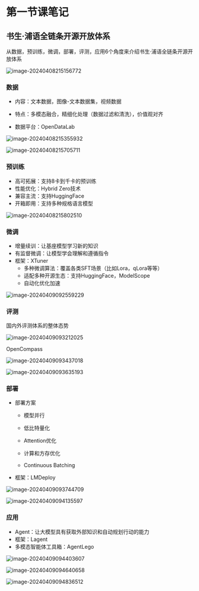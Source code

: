 # 第一节课笔记

## 书生·浦语全链条开源开放体系

从数据，预训练，微调，部署，评测，应用6个角度来介绍书生·浦语全链条开源开放体系

![image-20240408215156772](C:\Users\cjz\Desktop\InternLM\assets\image-20240408215156772.png)

### 数据

- 内容：文本数据，图像-文本数据集，视频数据

- 特点：多模态融合，精细化处理（数据过滤和清洗），价值观对齐

- 数据平台：OpenDataLab

![image-20240408215355932](C:\Users\cjz\Desktop\InternLM\assets\image-20240408215355932.png)

![image-20240408215705711](C:\Users\cjz\Desktop\InternLM\assets\image-20240408215705711.png)

### 预训练

- 高可拓展：支持8卡到千卡的预训练
- 性能优化：Hybrid Zero技术
- 兼容主流：支持HuggingFace
- 开箱即用：支持多种规格语言模型

![image-20240408215802510](C:\Users\cjz\Desktop\InternLM\assets\image-20240408215802510.png)

### 微调

- 增量续训：让基座模型学习新的知识
- 有监督微调：让模型学会理解和遵循指令
- 框架：XTuner
  - 多种微调算法：覆盖各类SFT场景（比如Lora，qLora等等）
  - 适配多种开源生态：支持HuggingFace，ModelScope
  - 自动化优化加速

![image-20240409092559229](C:\Users\cjz\Desktop\InternLM\assets\image-20240409092559229.png)

### 评测

国内外评测体系的整体态势

![image-20240409093212025](C:\Users\cjz\Desktop\InternLM\assets\image-20240409093212025.png)

OpenCompass

![image-20240409093437018](C:\Users\cjz\Desktop\InternLM\assets\image-20240409093437018.png)

![image-20240409093635193](C:\Users\cjz\Desktop\InternLM\assets\image-20240409093635193.png)

### 部署

- 部署方案

  - 模型并行

  - 低比特量化

  - Attention优化

  - 计算和方存优化

  - Continuous Batching

- 框架：LMDeploy

![image-20240409093744709](C:\Users\cjz\Desktop\InternLM\assets\image-20240409093744709.png)

![image-20240409094135597](C:\Users\cjz\Desktop\InternLM\assets\image-20240409094135597.png)

### 应用

- Agent：让大模型具有获取外部知识和自动规划行动的能力
- 框架：Lagent
- 多模态智能体工具箱：AgentLego

![image-20240409094403607](C:\Users\cjz\Desktop\InternLM\assets\image-20240409094403607.png)

![image-20240409094640658](C:\Users\cjz\Desktop\InternLM\assets\image-20240409094640658.png)

![image-20240409094836512](C:\Users\cjz\Desktop\InternLM\assets\image-20240409094836512.png)